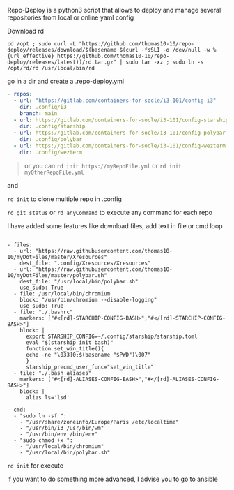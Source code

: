 **R**epo-**D**eploy is a python3 script that allows to deploy and manage several repositories from local or online yaml config

Download rd

```
cd /opt ; sudo curl -L "https://github.com/thomas10-10/repo-deploy/releases/download/$(basename $(curl -fsSLI -o /dev/null -w %{url_effective} https://github.com/thomas10-10/repo-deploy/releases/latest))/rd.tar.gz" | sudo tar -xz ; sudo ln -s /opt/rd/rd /usr/local/bin/rd
```



go in a dir and create a .repo-deploy.yml

```yaml
- repos:
  - url: "https://gitlab.com/containers-for-socle/i3-101/config-i3"
    dir: .config/i3
    branch: main
  - url: https://gitlab.com/containers-for-socle/i3-101/config-starship.git
    dir: .config/starship
  - url: https://gitlab.com/containers-for-socle/i3-101/config-polybar
    dir: .config/polybar  
  - url: https://gitlab.com/containers-for-socle/i3-101/config-wezterm
    dir: .config/wezterm

```
> or you can `rd init https://myRepoFile.yml`  or `rd init myOtherRepoFile.yml`

and 

`rd init` to clone multiple repo in .config

`rd git status`  or `rd anyCommand` to execute any command for each repo




I have added some features like download files, add text in file  or cmd loop

```

- files:
  - url: "https://raw.githubusercontent.com/thomas10-10/myDotFiles/master/Xresources"
    dest_file: ".config/Xresources/Xresources"
  - url: "https://raw.githubusercontent.com/thomas10-10/myDotFiles/master/polybar.sh"
    dest_file: "/usr/local/bin/polybar.sh"
    use_sudo: True
  - file: /usr/local/bin/chromium
    block: "/usr/bin/chromium --disable-logging"
    use_sudo: True
  - file: "./.bashrc"
    markers: ["#<[rd]-STARCHIP-CONFIG-BASH>","#</[rd]-STARCHIP-CONFIG-BASH>"]
    block: |
      export STARSHIP_CONFIG=~/.config/starship/starship.toml
      eval "$(starship init bash)"
      function set_win_title(){
      echo -ne "\033]0;$(basename "$PWD")\007"
      }
      starship_precmd_user_func="set_win_title"
  - file: "./.bash_aliases"
    markers: ["#<[rd]-ALIASES-CONFIG-BASH>","#</[rd]-ALIASES-CONFIG-BASH>"]
    block: |
      alias ls='lsd'

- cmd:
  - "sudo ln -sf ":
    - "/usr/share/zoneinfo/Europe/Paris /etc/localtime"
    - "/usr/bin/i3 /usr/bin/wm"
    - "/usr/bin/env /bin/env"
  - "sudo chmod +x ":
    - "/usr/local/bin/chromium"
    - "/usr/local/bin/polybar.sh"
```

`rd init` for execute

if you want to do something more advanced, I advise you to go to ansible
